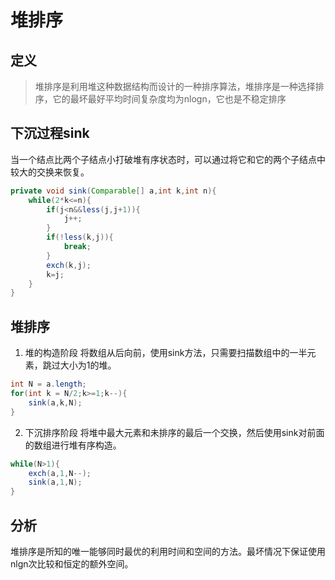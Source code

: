 # 堆排序
## 定义
>堆排序是利用堆这种数据结构而设计的一种排序算法，堆排序是一种选择排序，它的最坏最好平均时间复杂度均为nlogn，它也是不稳定排序
## 下沉过程sink
当一个结点比两个子结点小打破堆有序状态时，可以通过将它和它的两个子结点中较大的交换来恢复。
```java
private void sink(Comparable[] a,int k,int n){
    while(2*k<=n){
        if(j<n&&less(j,j+1)){
            j++;
        }
        if(!less(k,j)){
            break;
        }
        exch(k,j);
        k=j;
    }
}
```
## 堆排序
1. 堆的构造阶段
将数组从后向前，使用sink方法，只需要扫描数组中的一半元素，跳过大小为1的堆。
```java
int N = a.length;
for(int k = N/2;k>=1;k--){
    sink(a,k,N);
}

```
2. 下沉排序阶段
将堆中最大元素和未排序的最后一个交换，然后使用sink对前面的数组进行堆有序构造。
```java
while(N>1){
    exch(a,1,N--);
    sink(a,1,N);
}
```
## 分析
堆排序是所知的唯一能够同时最优的利用时间和空间的方法。最坏情况下保证使用nlgn次比较和恒定的额外空间。


